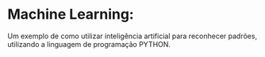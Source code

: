 # Machine Learning:
Um exemplo de como utilizar inteligência artificial para reconhecer padrões, utilizando a linguagem de programação PYTHON.
